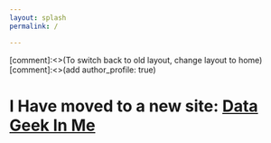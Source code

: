 ```yaml
---
layout: splash
permalink: /

---
```


[comment]:<>(To switch back to old layout, change layout to home)
[comment]:<>(add author_profile: true)

# I Have moved to a new site: [Data Geek In Me](https://www.datageekinme.com)
